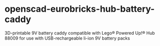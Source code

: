 # openscad-eurobricks-hub-battery-caddy
3D-printable 9V battery caddy compatible with Lego® Powered Up!® Hub 88009 for use with USB-rechargeable li-ion 9V battery packs
